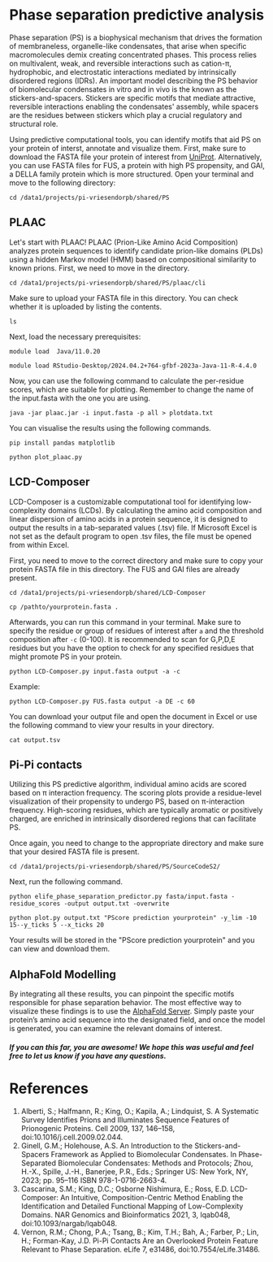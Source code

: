 # Phase separation predictive analysis

Phase separation (PS) is a biophysical mechanism that drives the formation of membraneless, organelle-like condensates, that arise when specific macromolecules demix creating concentrated phases. This process relies on multivalent, weak, and reversible interactions such as cation-π, hydrophobic, and electrostatic interactions mediated by intrinsically disordered regions (IDRs). An important model describing the PS behavior of biomolecular condensates in vitro and in vivo is the known as the stickers-and-spacers. Stickers are specific motifs that mediate attractive, reversible interactions enabling the condensates' assembly, while spacers are the residues between stickers which play a crucial regulatory and structural role.

Using predictive computational tools, you can identify motifs that aid PS on your protein of interst, annotate and visualize them. First, make sure to download the FASTA file your protein of interest from [UniProt](https://www.uniprot.org/). Alternatively, you can use FASTA files for FUS, a protein with high PS propensity, and GAI, a DELLA family protein which is more structured. Open your terminal and move to the following directory:

```cd /data1/projects/pi-vriesendorpb/shared/PS```


## PLAAC

Let's start with PLAAC! PLAAC (Prion-Like Amino Acid Composition) analyzes protein sequences to    identify candidate prion-like domains (PLDs) using a hidden Markov model (HMM) based on compositional     similarity to known prions. First, we need to move in the directory.

```cd /data1/projects/pi-vriesendorpb/shared/PS/plaac/cli```

Make sure to upload your FASTA file in this directory. You can check whether it is uploaded by listing the contents.

```ls```

Next, load the necessary prerequisites:

```module load  Java/11.0.20```

```module load RStudio-Desktop/2024.04.2+764-gfbf-2023a-Java-11-R-4.4.0```

Now, you can use the following command to calculate the per-residue scores, which are suitable for plotting. Remember to change the name of the input.fasta with the one you are using.

```java -jar plaac.jar -i input.fasta -p all > plotdata.txt```

You can visualise the results using the following commands.

```pip install pandas matplotlib```        


```python plot_plaac.py```
 

## LCD-Composer

LCD-Composer is a customizable computational tool for identifying low-complexity domains (LCDs). By calculating the amino acid composition and linear dispersion of amino acids in a protein sequence, it is designed to output the results in a tab-separated values (.tsv) file. If Microsoft Excel is not set as the default program to open .tsv files, the file must be opened from within Excel.

First, you need to move to the correct directory and make sure to copy your protein FASTA file in this directory. The FUS and GAI files are already present.

```cd /data1/projects/pi-vriesendorpb/shared/LCD-Composer```

```cp /pathto/yourprotein.fasta .```


Afterwards, you can run this command in your terminal. Make sure to specify the residue or group of residues of interest after ```a``` and the threshold composition after ```-c``` (0-100). It is recommended to scan for G,P,D,E residues but you have the option to check for any specified residues that might promote PS in your protein.

``` python LCD-Composer.py input.fasta output -a -c ```

Example:

```python LCD-Composer.py FUS.fasta output -a DE -c 60```

You can download your output file and open the document in Excel or use the following command to view your results in your directory.

```cat output.tsv```


## Pi-Pi contacts

Utilizing this PS predictive algorithm, individual amino acids are scored based on π interaction frequency. The scoring plots provide a residue-level visualization of their propensity to undergo PS, based on π-interaction frequency. High-scoring residues, which are typically aromatic or positively charged, are enriched in intrinsically disordered regions that can facilitate PS.

Once again, you need to change to the appropriate directory and make sure that your desired FASTA file is present.
 
```cd /data1/projects/pi-vriesendorpb/shared/PS/SourceCodeS2/```

Next, run the following command.

```python elife_phase_separation_predictor.py fasta/input.fasta -residue_scores -output output.txt -overwrite```

```python plot.py output.txt "PScore prediction yourprotein" -y_lim -10 15--y_ticks 5 --x_ticks 20```

Your results will be stored in the "PScore prediction yourprotein" and you can view and download them.

 
## AlphaFold Modelling

By integrating all these results, you can pinpoint the specific motifs responsible for phase separation behavior. The most effective way to visualize these findings is to use the [AlphaFold Server](https://alphafoldserver.com/). Simply paste your protein’s amino acid sequence into the designated field, and once the model is generated, you can examine the relevant domains of interest.




##### If you can this far, you are awesome! We hope this was useful and feel free to let us know if you have any questions.





# References

1.  Alberti, S.; Halfmann, R.; King, O.; Kapila, A.; Lindquist, S. A Systematic Survey Identifies Prions and Illuminates Sequence Features of Prionogenic Proteins. Cell 2009, 137, 146–158, doi:10.1016/j.cell.2009.02.044.
2.  Ginell, G.M.; Holehouse, A.S. An Introduction to the Stickers-and-Spacers Framework as Applied to Biomolecular Condensates. In Phase-Separated Biomolecular Condensates: Methods and Protocols; Zhou, H.-X., Spille, J.-H., Banerjee, P.R., Eds.; Springer US: New York, NY, 2023; pp. 95–116 ISBN 978-1-0716-2663-4.
3.  Cascarina, S.M.; King, D.C.; Osborne Nishimura, E.; Ross, E.D. LCD-Composer: An Intuitive, Composition-Centric Method Enabling the Identification and Detailed Functional Mapping of Low-Complexity Domains. NAR Genomics and Bioinformatics 2021, 3, lqab048, doi:10.1093/nargab/lqab048.
4.  Vernon, R.M.; Chong, P.A.; Tsang, B.; Kim, T.H.; Bah, A.; Farber, P.; Lin, H.; Forman-Kay, J.D. Pi-Pi Contacts Are an Overlooked Protein Feature Relevant to Phase Separation. eLife 7, e31486, doi:10.7554/eLife.31486.
